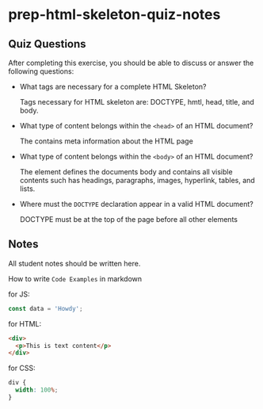# prep-html-skeleton-quiz-notes

## Quiz Questions

After completing this exercise, you should be able to discuss or answer the following questions:

- What tags are necessary for a complete HTML Skeleton?

  Tags necessary for HTML skeleton are: DOCTYPE, hmtl, head, title, and body.

- What type of content belongs within the `<head>` of an HTML document?

  The <head> contains meta information about the HTML page

- What type of content belongs within the `<body>` of an HTML document?

  The <body> element defines the documents body and contains all visible contents such has headings, paragraphs, images, hyperlink, tables, and lists.

- Where must the `DOCTYPE` declaration appear in a valid HTML document?

  DOCTYPE must be at the top of the page before all other elements

## Notes

All student notes should be written here.

How to write `Code Examples` in markdown

for JS:

```javascript
const data = 'Howdy';
```

for HTML:

```html
<div>
  <p>This is text content</p>
</div>
```

for CSS:

```css
div {
  width: 100%;
}
```
